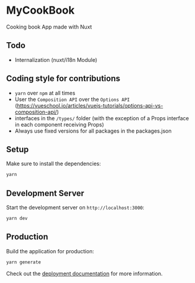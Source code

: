 # MyCookBook

Cooking book App made with Nuxt

## Todo

- Internalization (nuxt/i18n Module)

## Coding style for contributions

 - `yarn` over `npm` at all times
 - User the `Composition API` over the `Options API` (https://vueschool.io/articles/vuejs-tutorials/options-api-vs-composition-api/)
 - interfaces in the `/types/` folder (with the exception of a Props interface in each component receiving Props)
 - Always use fixed versions for all packages in the packages.json

## Setup

Make sure to install the dependencies:

```bash
yarn
```

## Development Server

Start the development server on `http://localhost:3000`:

```bash
yarn dev
```

## Production

Build the application for production:

```bash
yarn generate
```

Check out the [deployment documentation](https://nuxt.com/docs/getting-started/deployment) for more information.
